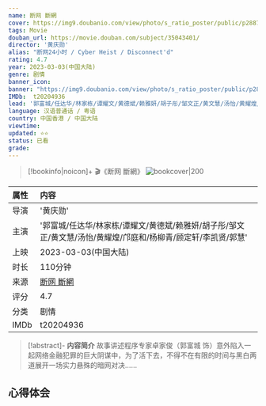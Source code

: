 ```yaml
---
name: 断网 斷網
cover: https://img9.doubanio.com/view/photo/s_ratio_poster/public/p2887400584.jpg
tags: Movie
douban_url: https://movie.douban.com/subject/35043401/
director: '黄庆勋'
alias: "断网24小时 / Cyber Heist / Disconnect'd"
rating: 4.7
year: 2023-03-03(中国大陆)
genre: 剧情
banner_icon: 
banner: "https://img9.doubanio.com/view/photo/s_ratio_poster/public/p2887400584.jpg"
IMDb:  t20204936
lead: '郭富城/任达华/林家栋/谭耀文/黄德斌/赖雅妍/胡子彤/邹文正/黄文慧/汤怡/黄耀煌/邝庭和/杨柳青/顾定轩/李凯贤/郭慧' 
language: 汉语普通话 / 粤语 
country: 中国香港 / 中国大陆 
viewtime:
updated: ⭐️⭐️
status: 已看
grade: 
---
```

> [!bookinfo|noicon]+ 🎬《断网 斷網》
> ![bookcover|200](https://img9.doubanio.com/view/photo/s_ratio_poster/public/p2887400584.jpg)
>
| 属性 | 内容                                       |
|:---- |:------------------------------------------ |
| 导演 | '黄庆勋'                         |
| 主演 | '郭富城/任达华/林家栋/谭耀文/黄德斌/赖雅妍/胡子彤/邹文正/黄文慧/汤怡/黄耀煌/邝庭和/杨柳青/顾定轩/李凯贤/郭慧'                             |
| 上映 | 2023-03-03(中国大陆)                             |
| 时长 | 110分钟                   |
| 来源 | [断网 斷網](https://movie.douban.com/subject/35043401/) |
| 评分 | 4.7                           |
| 分类 | 剧情                            |
| IMDb | t20204936                             | 

> [!abstract]- **内容简介**
>  故事讲述程序专家卓家俊（郭富城 饰）意外陷入一起网络金融犯罪的巨大阴谋中，为了活下去，不得不在有限的时间与黑白两道展开一场实力悬殊的暗网对决……
>  
## 心得体会
